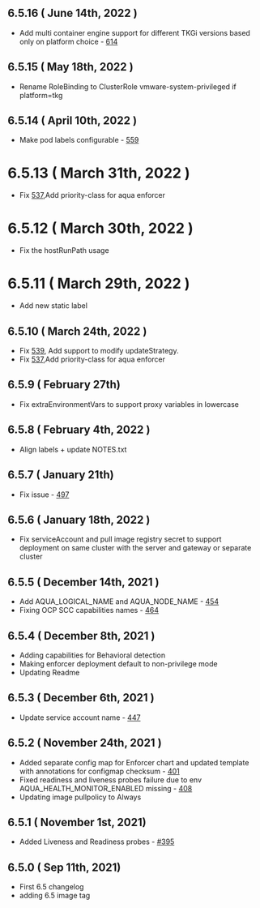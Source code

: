 ## 6.5.16 ( June 14th, 2022 )
* Add multi container engine support for different TKGi versions based only on platform choice - [614](https://github.com/aquasecurity/aqua-helm/pull/614)
## 6.5.15 ( May 18th, 2022 )
* Rename RoleBinding to ClusterRole vmware-system-privileged if platform=tkg
## 6.5.14 ( April 10th, 2022 )
* Make pod labels configurable - [559](https://github.com/aquasecurity/aqua-helm/pull/559)
# 6.5.13 ( March 31th, 2022 )
* Fix [537](https://github.com/aquasecurity/aqua-helm/issues/537),Add priority-class for aqua enforcer
# 6.5.12 ( March 30th, 2022 )
* Fix the hostRunPath usage
# 6.5.11 ( March 29th, 2022 )
* Add new static label
## 6.5.10 ( March 24th, 2022 )
* Fix [539](https://github.com/aquasecurity/aqua-helm/issues/539), Add support to modify updateStrategy.
* Fix [537](https://github.com/aquasecurity/aqua-helm/issues/537),Add priority-class for aqua enforcer
## 6.5.9 ( February 27th)
* Fix extraEnvironmentVars to support proxy variables in lowercase
## 6.5.8 ( February 4th, 2022 )
* Align labels + update NOTES.txt
## 6.5.7 ( January 21th)
* Fix issue - [497](https://github.com/aquasecurity/aqua-helm/issues/497)
## 6.5.6 ( January 18th, 2022 )
* Fix serviceAccount and pull image registry secret to support deployment on same cluster 
  with the server and gateway or separate cluster
## 6.5.5 ( December 14th, 2021 )
* Add AQUA_LOGICAL_NAME and AQUA_NODE_NAME - [454](https://github.com/aquasecurity/aqua-helm/pull/454)
* Fixing OCP SCC capabilities names - [464](https://github.com/aquasecurity/aqua-helm/pull/464)
## 6.5.4 ( December 8th, 2021 )
* Adding capabilities for Behavioral detection
* Making enforcer deployment default to non-privilege mode
* Updating Readme
## 6.5.3 ( December 6th, 2021 )
* Update service account name - [447](https://github.com/aquasecurity/aqua-helm/pull/447)
## 6.5.2 ( November 24th, 2021 )
* Added separate config map for Enforcer chart and updated template with annotations for configmap checksum - [401](https://github.com/aquasecurity/aqua-helm/pull/401)
* Fixed readiness and liveness probes failure due to env AQUA_HEALTH_MONITOR_ENABLED missing - [408](https://github.com/aquasecurity/aqua-helm/pull/408)
* Updating image pullpolicy to Always
## 6.5.1 ( November 1st, 2021)
* Added Liveness and Readiness probes - [#395](https://github.com/aquasecurity/aqua-helm/pull/395)
## 6.5.0 ( Sep 11th, 2021)
* First 6.5 changelog
* adding 6.5 image tag
